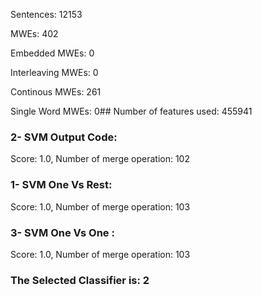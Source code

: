 Sentences: 12153

MWEs: 402

Embedded MWEs: 0

Interleaving MWEs: 0

Continous MWEs: 261

Single Word MWEs: 0## Number of features used: 455941

### 2- SVM Output Code: 
Score: 1.0, Number of merge operation: 102
### 1- SVM One Vs Rest: 
Score: 1.0, Number of merge operation: 103
### 3- SVM One Vs One : 
Score: 1.0, Number of merge operation: 103
### The Selected Classifier is: 2
